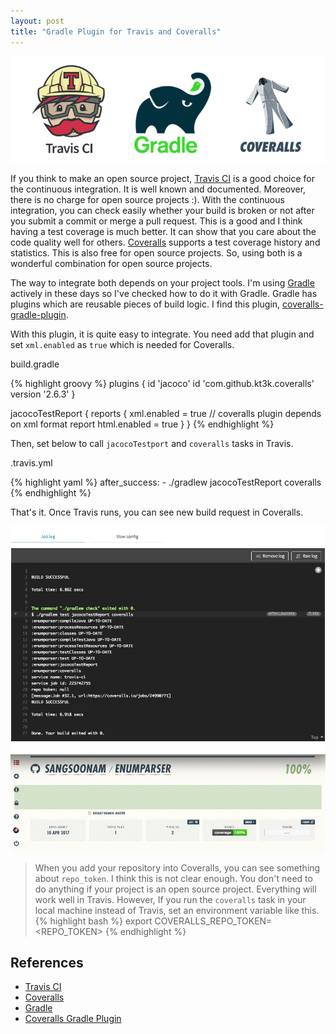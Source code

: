 ```yaml
---
layout: post
title: "Gradle Plugin for Travis and Coveralls"
---
```


![](/images/2017/04-20/main.png)

If you think to make an open source project, [Travis CI](https://travis-ci.org/) is a good choice for the continuous integration. It is well known and documented. Moreover, there is no charge for open source projects :). With the continuous integration, you can check easily whether your build is broken or not after you submit a commit or merge a pull request. This is a good and I think having a test coverage is much better. It can show that you care about the code quality well for others. [Coveralls](https://coveralls.io) supports a test coverage history and statistics. This is also free for open source projects. So, using both is a  wonderful combination for open source projects.

The way to integrate both depends on your project tools. I'm using [Gradle](https://gradle.org/) actively in these days so I've checked how to do it with Gradle. Gradle has plugins which are reusable pieces of build logic. I find this plugin,  [coveralls-gradle-plugin](https://github.com/kt3k/coveralls-gradle-plugin).

With this plugin, it is quite easy to integrate. You need add that plugin and set `xml.enabled` as `true` which is needed for Coveralls.

<p class="code-label">build.gradle</p>
{% highlight groovy %}
plugins {
    id 'jacoco'
    id 'com.github.kt3k.coveralls' version '2.6.3'
}

jacocoTestReport {
    reports {
        xml.enabled = true // coveralls plugin depends on xml format report
        html.enabled = true
    }
}
{% endhighlight %}

Then, set below to call `jacocoTestport` and `coveralls` tasks in Travis.

<p class="code-label">.travis.yml</p>
{% highlight yaml %}
after_success:
- ./gradlew jacocoTestReport coveralls
{% endhighlight %}

That's it. Once Travis runs, you can see new build request in Coveralls.

![](/images/2017/04-20/travis-coveralls.png)


> When you add your repository into Coveralls, you can see something about `repo_token`. I think this is not clear enough. You don't need to do anything if your project is an open source project. Everything will work well in Travis. However, If you run the `coveralls` task in your local machine instead of Travis, set an environment variable like this.
{% highlight bash %}
export COVERALLS_REPO_TOKEN=<REPO_TOKEN>
{% endhighlight %}

## References
* [Travis CI](https://travis-ci.org/)
* [Coveralls](https://coveralls.io)
* [Gradle](https://gradle.org/)
* [Coveralls Gradle Plugin](https://github.com/kt3k/coveralls-gradle-plugin)

